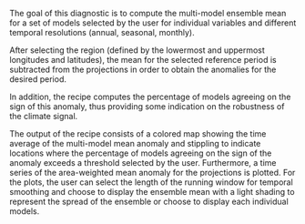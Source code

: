 The goal of this diagnostic is to compute the multi-model ensemble mean for a set of models selected by the user for individual variables and different temporal resolutions (annual, seasonal, monthly). 

After selecting the region (defined by the lowermost and uppermost longitudes and latitudes), the mean for the selected reference period is subtracted from the projections in order to obtain the anomalies for the desired period. 

In addition, the recipe computes the percentage of models agreeing on the sign of this anomaly, thus providing some indication on the robustness of the climate signal. 

The output of the recipe consists of a colored map showing the time average of the multi-model mean anomaly and stippling to indicate locations where the percentage of models agreeing on the sign of the anomaly exceeds a threshold selected by the user. Furthermore, a time series of the area-weighted mean anomaly for the projections is plotted. 
For the plots, the user can select the length of the running window for temporal smoothing and choose to display the ensemble mean with a light shading to represent the spread of the ensemble or choose to display each individual models.


